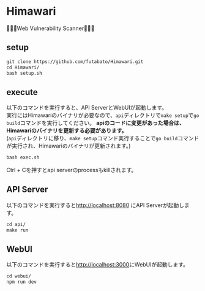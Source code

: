 # Himawari

🌻🌻🌻Web Vulnerability Scanner🌻🌻🌻

## setup

```txt
git clone https://github.com/futabato/Himawari.git
cd Himawari/
bash setup.sh
```

## execute

以下のコマンドを実行すると、API ServerとWebUIが起動します。  
実行にはHimawariのバイナリが必要なので、`api`ディレクトリで`make setup`で`go build`コマンドを実行してください。
**apiのコードに変更があった場合は、Himawariのバイナリを更新する必要があります。**  
(`api`ディレクトリに移り、`make setup`コマンド実行することで`go build`コマンドが実行され、Himawariのバイナリが更新されます。)

```txt
bash exec.sh
```

Ctrl + Cを押すとapi serverのprocessもkillされます。 

## API Server

以下のコマンドを実行すると<http://localhost:8080> にAPI Serverが起動します。

```txt
cd api/
make run
```

## WebUI

以下のコマンドを実行すると<http://localhost:3000>にWebUIが起動します。

```txt
cd webui/
npm run dev
```
